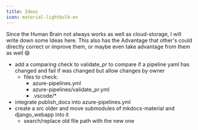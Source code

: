 ```yaml
---
title: Ideas
icon: material-lightbulb-on
---
```


Since the Human Brain not always works as well as cloud-storage, I will write down some Ideas here. This also has the Advantage that other's could directly correct or improve them, or maybe even take advantage from them as well :smile:

- add a comparing check to validate_pr to compare if a pipeline yaml has changed and fail if was changed but allow changes by owner
  - files to check:
    - azure-pipelines.yml
    - azure-pipelines/validate_pr.yml
    - .vscode/*
- integrate publish_docs into azure-pipelines.yml
- create a src older and move submodules of mkdocs-material and django_webapp into it
  - search/replace old file path with the new one
